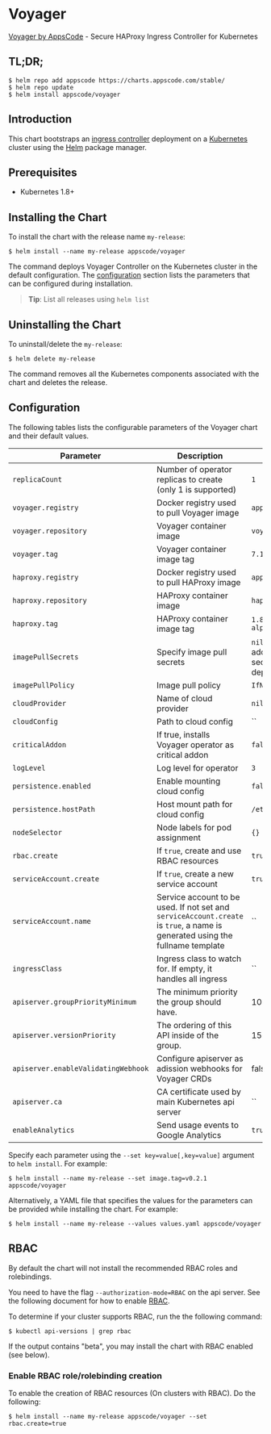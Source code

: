 # Voyager
[Voyager by AppsCode](https://github.com/appscode/voyager) - Secure HAProxy Ingress Controller for Kubernetes

## TL;DR;

```console
$ helm repo add appscode https://charts.appscode.com/stable/
$ helm repo update
$ helm install appscode/voyager
```

## Introduction

This chart bootstraps an [ingress controller](https://github.com/appscode/voyager) deployment on a [Kubernetes](http://kubernetes.io) cluster using the [Helm](https://helm.sh) package manager.


## Prerequisites

- Kubernetes 1.8+

## Installing the Chart
To install the chart with the release name `my-release`:

```console
$ helm install --name my-release appscode/voyager
```

The command deploys Voyager Controller on the Kubernetes cluster in the default configuration. The [configuration](#configuration) section lists the parameters that can be configured during installation.

> **Tip**: List all releases using `helm list`

## Uninstalling the Chart

To uninstall/delete the `my-release`:

```console
$ helm delete my-release
```

The command removes all the Kubernetes components associated with the chart and deletes the release.

## Configuration

The following tables lists the configurable parameters of the Voyager chart and their default values.


| Parameter                           | Description                                                   | Default               |
| ------------------------------------| ------------------------------------------------------------- | ----------------------|
| `replicaCount`                      | Number of operator replicas to create (only 1 is supported)   | `1`                   |
| `voyager.registry`                  | Docker registry used to pull Voyager image                    | `appscode`            |
| `voyager.repository`                | Voyager container image                                       | `voyager`             |
| `voyager.tag`                       | Voyager container image tag                                   | `7.1.1`          |
| `haproxy.registry`                  | Docker registry used to pull HAProxy image                    | `appscode`            |
| `haproxy.repository`                | HAProxy container image                                       | `haproxy`             |
| `haproxy.tag`                       | HAProxy container image tag                                   | `1.8.9-7.1.1-alpine` |
| `imagePullSecrets`                  | Specify image pull secrets                                    | `nil` (does not add image pull secrets to deployed pods) |
| `imagePullPolicy`                   | Image pull policy                                             | `IfNotPresent`        |
| `cloudProvider`                     | Name of cloud provider                                        | `nil`                 |
| `cloudConfig`                       | Path to cloud config                                          | ``                    |
| `criticalAddon`                     | If true, installs Voyager operator as critical addon          | `false`               |
| `logLevel`                          | Log level for operator                                        | `3`                   |
| `persistence.enabled`               | Enable mounting cloud config                                  | `false`               |
| `persistence.hostPath`              | Host mount path for cloud config                              | `/etc/kubernetes`     |
| `nodeSelector`                      | Node labels for pod assignment                                | `{}`                  |
| `rbac.create`                       | If `true`, create and use RBAC resources                      | `true`                |
| `serviceAccount.create`             | If `true`, create a new service account                       | `true`                |
| `serviceAccount.name`               | Service account to be used. If not set and `serviceAccount.create` is `true`, a name is generated using the fullname template | `` |
| `ingressClass`                      | Ingress class to watch for. If empty, it handles all ingress  | ``                    |
| `apiserver.groupPriorityMinimum`    | The minimum priority the group should have.                   | 10000                 |
| `apiserver.versionPriority`         | The ordering of this API inside of the group.                 | 15                    |
| `apiserver.enableValidatingWebhook` | Configure apiserver as adission webhooks for Voyager CRDs     | false                 |
| `apiserver.ca`                      | CA certificate used by main Kubernetes api server             | ``                    |
| `enableAnalytics`                   | Send usage events to Google Analytics                         | `true`                |

Specify each parameter using the `--set key=value[,key=value]` argument to `helm install`. For example:

```console
$ helm install --name my-release --set image.tag=v0.2.1 appscode/voyager
```

Alternatively, a YAML file that specifies the values for the parameters can be provided while
installing the chart. For example:

```console
$ helm install --name my-release --values values.yaml appscode/voyager
```

## RBAC
By default the chart will not install the recommended RBAC roles and rolebindings.

You need to have the flag `--authorization-mode=RBAC` on the api server. See the following document for how to enable [RBAC](https://kubernetes.io/docs/admin/authorization/rbac/).

To determine if your cluster supports RBAC, run the the following command:

```console
$ kubectl api-versions | grep rbac
```

If the output contains "beta", you may install the chart with RBAC enabled (see below).

### Enable RBAC role/rolebinding creation

To enable the creation of RBAC resources (On clusters with RBAC). Do the following:

```console
$ helm install --name my-release appscode/voyager --set rbac.create=true
```
